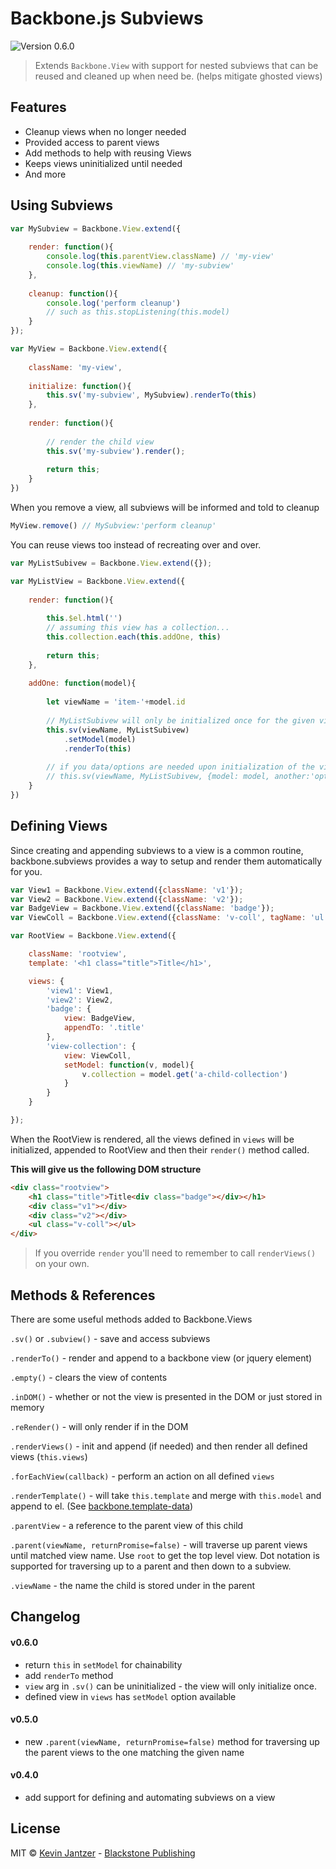 Backbone.js Subviews
===================

![Version 0.6.0](https://img.shields.io/badge/Version-0.6.0-blue.svg)

>Extends `Backbone.View` with support for nested subviews that can be reused and cleaned up when need be. (helps mitigate ghosted views)

## Features

- Cleanup views when no longer needed
- Provided access to parent views
- Add methods to help with reusing Views
- Keeps views uninitialized until needed
- And more

## Using Subviews

```javascript
var MySubview = Backbone.View.extend({
	
	render: function(){
		console.log(this.parentView.className) // 'my-view'
		console.log(this.viewName) // 'my-subview'
	},
	
	cleanup: function(){
		console.log('perform cleanup')
		// such as this.stopListening(this.model)
	}
});

var MyView = Backbone.View.extend({
	
	className: 'my-view',
	 
	initialize: function(){
		this.sv('my-subview', MySubview).renderTo(this)
	},
	
	render: function(){
	
		// render the child view
		this.sv('my-subview').render();
	
		return this;
	}
})
```

When you remove a view, all subviews will be informed and told to cleanup

```javascript
MyView.remove() // MySubview:'perform cleanup'
```

You can reuse views too instead of recreating over and over.

```javascript
var MyListSubivew = Backbone.View.extend({});

var MyListView = Backbone.View.extend({
	
	render: function(){
	
		this.$el.html('')
		// assuming this view has a collection...
		this.collection.each(this.addOne, this)
	
		return this;
	},
	
	addOne: function(model){
		
		let viewName = 'item-'+model.id
		
		// MyListSubivew will only be initialized once for the given viewName
		this.sv(viewName, MyListSubivew)
			.setModel(model)
			.renderTo(this)
		
		// if you data/options are needed upon initialization of the view, you can do This
		// this.sv(viewName, MyListSubivew, {model: model, another:'option'})
	}
})
```

## Defining Views

Since creating and appending subviews to a view is a common routine, backbone.subviews provides a way to setup and render them automatically for you.

```js
var View1 = Backbone.View.extend({className: 'v1'});
var View2 = Backbone.View.extend({className: 'v2'});
var BadgeView = Backbone.View.extend({className: 'badge'});
var ViewColl = Backbone.View.extend({className: 'v-coll', tagName: 'ul'});

var RootView = Backbone.View.extend({

	className: 'rootview',
	template: '<h1 class="title">Title</h1>',

	views: {
		'view1': View1,
		'view2': View2,
		'badge': {
			view: BadgeView,
			appendTo: '.title'
		},
		'view-collection': {
			view: ViewColl,
			setModel: function(v, model){
				v.collection = model.get('a-child-collection')
			}
		}
	}

});
```

When the RootView is rendered, all the views defined in `views` will be initialized, appended to RootView and then their `render()` method called.

**This will give us the following DOM structure**

```html
<div class="rootview">
	<h1 class="title">Title<div class="badge"></div></h1>
	<div class="v1"></div>
	<div class="v2"></div>
	<ul class="v-coll"></ul>
</div>
```

> If you override `render` you'll need to remember to call `renderViews()` on your own.

## Methods & References

There are some useful methods added to Backbone.Views

`.sv()` or `.subview()` - save and access subviews

`.renderTo()` - render and append to a backbone view (or jquery element)

`.empty()` - clears the view of contents

`.inDOM()` - whether or not the view is presented in the DOM or just stored in memory

`.reRender()` - will only render if in the DOM

`.renderViews()` - init and append (if needed) and then render all defined views (`this.views`)

`.forEachView(callback)` - perform an action on all defined `views`

`.renderTemplate()` - will take `this.template` and merge with `this.model` and append to el. (See [backbone.template-data](https://github.com/kjantzer/backbone-template-data))

`.parentView` - a reference to the parent view of this child

`.parent(viewName, returnPromise=false)` - will traverse up parent views until matched view name. Use `root` to get the top level view. Dot notation is supported for traversing up to a parent and then down to a subview.

`.viewName` - the name the child is stored under in the parent


## Changelog

#### v0.6.0
- return `this` in `setModel` for chainability
- add `renderTo` method
- `view` arg in `.sv()` can be uninitialized - the view will only initialize once.
- defined view in `views` has `setModel` option available

#### v0.5.0
- new `.parent(viewName, returnPromise=false)` method for traversing up the parent views to the one matching the given name

#### v0.4.0
- add support for defining and automating subviews on a view

## License

MIT © [Kevin Jantzer](https://twitter.com/kjantzer) - [Blackstone Publishing](http://www.blackstonepublishing.com/)